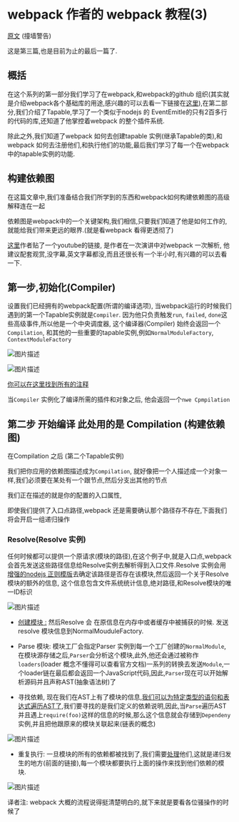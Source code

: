 # webpack 作者的 webpack 教程(3)

[原文][13] (撞墙警告)

这是第三篇,也是目前为止的最后一篇了.

## 概括

在这个系列的第一部分我们学习了在webpack,和webpack的github 组织(其实就是介绍webpack各个基础库的用途,感兴趣的可以去看一下链接在[这里][1]),在第二部分,我们介绍了Tapable,学习了一个类似于nodejs 的 EventEmitle的只有2百多行的代码的库,还知道了他掌控着webpack 的整个插件系统.

除此之外,我们知道了webpack 如何去创建tapable 实例(继承Tapable的类),和webpack 如何去注册他们,和执行他们的功能,最后我们学习了每一个在webpack中的tapable实例的功能.

## 构建依赖图

在这篇文章中,我们准备结合我们所学到的东西和webpack如何构建依赖图的高级解释连在一起

依赖图是webpack中的一个关键架构,我们相信,只要我们知道了他是如何工作的,就能给我们带来更远的眼界.(就是看webpack 看得更透彻了)

[这里][2]作者贴了一个youtube的链接, 是作者在一次演讲中对webpack 一次解析, 他建议配套观赏,没字幕,英文字幕都没,而且还很长有一个半小时,有兴趣的可以去看一下.

## 第一步,初始化(Compiler)

设置我们已经拥有的webpack配置(所谓的编译选项), 当webpack运行的时候我们遇到的第一个Tapable实例就是`Compiler`. 因为他只负责触发`run`, `failed`, `done`这些高级事件,所以他是一个中央调度器, 这个编译器(Compiler) 始终会返回一个`Compilation`, 和其他的一些重要的tapable实例,例如`NormalModuleFactory`, `ContextModuleFactory`

![图片描述][3]

![图片描述][4]

[你可以在这里找到所有的注释][5]

当`Compiler` 实例化了编译所需的插件和对象之后, 他会返回一个`nwe Cpmpilation`

## 第二步 开始编译 此处用的是 Compilation (构建依赖图)

在Compilation 之后 (第二个Tapable实例)

我们把你应用的依赖图描述成为`Compilation`, 就好像把一个人描述成一个对象一样,我们必须要在某处有一个跟节点,然后分支出其他的节点

我们正在描述的就是你的配置的入口属性,

即使我们提供了入口点路径,webpack 还是需要确认那个路径存不存在,下面我们将会开启一组递归操作

### Resolve(Resolve 实例)

任何时候都可以提供一个原请求(模块的路径),在这个例子中,就是入口点,webpack会首先发送这些路径信息给Resolve实例去解析得到入口文件.Resolve 实例会用 [增强的nodejs 正则模版][6]去确定该路径是否存在该模块,然后返回一个关于Resolve 模块的额外的信息, 这个信息包含文件系统统计信息,绝对路径,和Resolve模块的唯一ID标识

![图片描述][7]

- [创建模块 :][8] 然后Resolve 会 在原信息在内存中或者缓存中被捕获的时候. 发送 resolve 模块信息到NormalMouduleFactory.

- Parse 模块: 模块工厂会指定Parser 实例到每一个工厂创建的`NormalModule`,在模块源存储之后,`Parser`会分析这个模块,此外,他还会通过被称作`loaders`(loader 概念不懂得可以查看官方文档)一系列的转换去发送`Module`,一个loader链在最后都会返回一个JavaScript代码,因此,`Parser`现在可以开始解析源码并且声称AST(抽象语法树)了

- 寻找依赖, 现在我们在AST上有了模块的信息,[我们可以为特定类型的语句和表达式遍历AST了][9],我们要寻找的是我们定义的依赖说明,因此,当`Parse`遍历AST 并且遇上`require(foo)`这样的信息的时候,那么这个信息就会存储到`Dependeny`实例,并且把他跟原来的模块关联起来(链表的概念)

![图片描述][10]

- 重复执行: 一旦模块的所有的依赖都被找到了,我们需要[处理][11]他们,这就是递归发生的地方(前面的链接),每一个模块都要执行上面的操作来找到他们依赖的模块.

![图片描述][12]

译者注: webpack 大概的流程说得挺清楚明白的,就下来就是要看各位骚操作的时候了

[1]: https://medium.com/webpack/the-contributors-guide-to-webpack-part-1-a0410cc82ca4
[2]: https://www.youtube.com/watch?v=4tQiJaFzuJ8
[3]: /webpackguide/compiler_run.png
[4]: /webpackguide/compile.png
[5]: https://github.com/thelarkinn/artsy-webpack-tour
[6]: https://github.com/webpack/enhanced-resolve
[7]: /webpackguide/module_factory.png
[8]: https://github.com/webpack/webpack/blob/c71fd05f98a752753b9450f590c970b76379803d/lib/Compilation.js#L142-L178
[9]: https://github.com/webpack/webpack/blob/c71fd05f98a752753b9450f590c970b76379803d/lib/Parser.js#L678-L738
[10]: /webpackguide/parser.png
[11]: https://github.com/webpack/webpack/blob/c71fd05f98a752753b9450f590c970b76379803d/lib/Compilation.js#L180-L205
[12]: /webpackguide/all.png
[13]: https://medium.com/webpack/the-contributors-guide-to-webpack-part-3-44cc149af02c